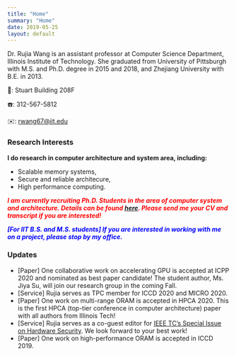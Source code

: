 ```yaml
---
title: "Home"
summary: "Home"
date: 2019-05-25
layout: default
---
```


Dr. Rujia Wang is an assistant professor at Computer Science Department, Illinois Institute of Technology. She graduated from University of Pittsburgh with M.S. and Ph.D. degree in 2015 and 2018, and Zhejiang University with B.E. in 2013.

🏢: Stuart Building 208F 

☎️: 312-567-5812

✉️: rwang67@iit.edu


### Research Interests
**I do research in computer architecture and system area, including:**

* Scalable memory systems,
* Secure and reliable architecure,
* High performance computing.


<span style="color:red">***I am currently recruiting Ph.D. Students in the area of computer system and architecture. Details can be found [here](/students). Please send me your CV and transcript if you are interested!***</span>

<span style="color:blue">***[For IIT B.S. and M.S. students] If you are interested in working with me on a project, please stop by my office.***</span>


### Updates
* [Paper] One collaborative work on accelerating GPU is accepted at ICPP 2020 and nominated as best paper candidate! The student author, Ms. Jiya Su, will join our research group in the coming Fall.
* [Service] Rujia serves as TPC member for ICCD 2020 and MICRO 2020.
* [Paper] One work on multi-range ORAM is accepted in HPCA 2020. This is the first HPCA (top-tier conference in computer architecture) paper with all authors from Illinois Tech!
* [Service] Rujia serves as a co-guest editor for [IEEE TC’s Special Issue on Hardware Security](https://www.computer.org/digital-library/journals/tc/call-for-papers-special-issue-on-hardware-security). We look forward to your best work!
* [Paper] One work on high-performance ORAM is accepted in ICCD 2019.
